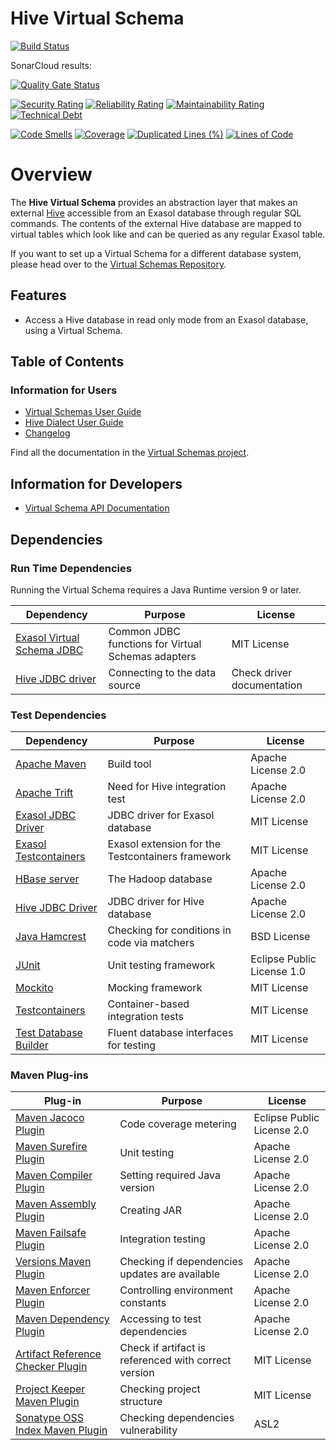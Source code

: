 # Hive Virtual Schema

[![Build Status](https://travis-ci.com/exasol/hive-virtual-schema.svg?branch=main)](https://travis-ci.com/exasol/hive-virtual-schema)

SonarCloud results:

[![Quality Gate Status](https://sonarcloud.io/api/project_badges/measure?project=com.exasol%3Ahive-virtual-schema&metric=alert_status)](https://sonarcloud.io/dashboard?id=com.exasol%3Ahive-virtual-schema)

[![Security Rating](https://sonarcloud.io/api/project_badges/measure?project=com.exasol%3Ahive-virtual-schema&metric=security_rating)](https://sonarcloud.io/dashboard?id=com.exasol%3Ahive-virtual-schema)
[![Reliability Rating](https://sonarcloud.io/api/project_badges/measure?project=com.exasol%3Ahive-virtual-schema&metric=reliability_rating)](https://sonarcloud.io/dashboard?id=com.exasol%3Ahive-virtual-schema)
[![Maintainability Rating](https://sonarcloud.io/api/project_badges/measure?project=com.exasol%3Ahive-virtual-schema&metric=sqale_rating)](https://sonarcloud.io/dashboard?id=com.exasol%3Ahive-virtual-schema)
[![Technical Debt](https://sonarcloud.io/api/project_badges/measure?project=com.exasol%3Ahive-virtual-schema&metric=sqale_index)](https://sonarcloud.io/dashboard?id=com.exasol%3Ahive-virtual-schema)

[![Code Smells](https://sonarcloud.io/api/project_badges/measure?project=com.exasol%3Ahive-virtual-schema&metric=code_smells)](https://sonarcloud.io/dashboard?id=com.exasol%3Ahive-virtual-schema)
[![Coverage](https://sonarcloud.io/api/project_badges/measure?project=com.exasol%3Ahive-virtual-schema&metric=coverage)](https://sonarcloud.io/dashboard?id=com.exasol%3Ahive-virtual-schema)
[![Duplicated Lines (%)](https://sonarcloud.io/api/project_badges/measure?project=com.exasol%3Ahive-virtual-schema&metric=duplicated_lines_density)](https://sonarcloud.io/dashboard?id=com.exasol%3Ahive-virtual-schema)
[![Lines of Code](https://sonarcloud.io/api/project_badges/measure?project=com.exasol%3Ahive-virtual-schema&metric=ncloc)](https://sonarcloud.io/dashboard?id=com.exasol%3Ahive-virtual-schema)

# Overview

The **Hive Virtual Schema** provides an abstraction layer that makes an external [Hive](https://hive.apache.org/) accessible from an Exasol database through regular SQL commands. The contents of the external Hive database are mapped to virtual tables which look like and can be queried as any regular Exasol table.

If you want to set up a Virtual Schema for a different database system, please head over to the [Virtual Schemas Repository][virtual-schemas].

## Features

* Access a Hive database in read only mode from an Exasol database, using a Virtual Schema.

## Table of Contents

### Information for Users

* [Virtual Schemas User Guide][virtual-schemas-user-guide]
* [Hive Dialect User Guide](doc/user_guide/hive_user_guide.md)
* [Changelog](doc/changes/changelog.md)

Find all the documentation in the [Virtual Schemas project][vs-doc].

## Information for Developers

* [Virtual Schema API Documentation][vs-api]

## Dependencies

### Run Time Dependencies

Running the Virtual Schema requires a Java Runtime version 9 or later.

| Dependency                                                                             | Purpose                                                | License                          |
|----------------------------------------------------------------------------------------|--------------------------------------------------------|----------------------------------|
| [Exasol Virtual Schema JDBC](https://github.com/exasol/virtual-schema-common-jdbc)     | Common JDBC functions for Virtual Schemas adapters     | MIT License                      |
| [Hive JDBC driver](https://www.cloudera.com/downloads/connectors/hive/jdbc/2-6-10.html)| Connecting to the data source                          | Check driver documentation       |

### Test Dependencies

| Dependency                                                                          | Purpose                                                | License                          |
|-------------------------------------------------------------------------------------|--------------------------------------------------------|----------------------------------|
| [Apache Maven](https://maven.apache.org/)                                           | Build tool                                             | Apache License 2.0               |
| [Apache Trift][apache-trift]                                                        | Need for Hive integration test                         | Apache License 2.0               |
| [Exasol JDBC Driver][exasol-jdbc-driver]                                            | JDBC driver for Exasol database                        | MIT License                      |
| [Exasol Testcontainers][exasol-testcontainers]                                      | Exasol extension for the Testcontainers framework      | MIT License                      |
| [HBase server][hbase-server]                                                        | The Hadoop database                                    | Apache License 2.0               |
| [Hive JDBC Driver][hive-jdbc-driver]                                                | JDBC driver for Hive database                          | Apache License 2.0               |
| [Java Hamcrest](http://hamcrest.org/JavaHamcrest/)                                  | Checking for conditions in code via matchers           | BSD License                      |
| [JUnit](https://junit.org/junit5)                                                   | Unit testing framework                                 | Eclipse Public License 1.0       |
| [Mockito](http://site.mockito.org/)                                                 | Mocking framework                                      | MIT License                      |
| [Testcontainers](https://www.testcontainers.org/)                                   | Container-based integration tests                      | MIT License                      |
| [Test Database Builder][test-bd-builder]                                            | Fluent database interfaces for testing                 | MIT License                      |

### Maven Plug-ins

| Plug-in                                                            | Purpose                                                | License                       |
|--------------------------------------------------------------------|--------------------------------------------------------|-------------------------------|
| [Maven Jacoco Plugin][maven-jacoco-plugin]                         | Code coverage metering                                 | Eclipse Public License 2.0    |
| [Maven Surefire Plugin][maven-surefire-plugin]                     | Unit testing                                           | Apache License 2.0            |
| [Maven Compiler Plugin][maven-compiler-plugin]                     | Setting required Java version                          | Apache License 2.0            |
| [Maven Assembly Plugin][maven-assembly-plugin]                     | Creating JAR                                           | Apache License 2.0            |
| [Maven Failsafe Plugin][maven-failsafe-plugin]                     | Integration testing                                    | Apache License 2.0            |
| [Versions Maven Plugin][versions-maven-plugin]                     | Checking if dependencies updates are available         | Apache License 2.0            |
| [Maven Enforcer Plugin][maven-enforcer-plugin]                     | Controlling environment constants                      | Apache License 2.0            |
| [Maven Dependency Plugin][maven-dependency-plugin]                 | Accessing to test dependencies                         | Apache License 2.0            |
| [Artifact Reference Checker Plugin][artifact-ref-checker-plugin]   | Check if artifact is referenced with correct version   | MIT License                   |
| [Project Keeper Maven Plugin][project-keeper-maven-plugin]         | Checking project structure                             | MIT License                   |
| [Sonatype OSS Index Maven Plugin][sonatype-oss-index-maven-plugin] | Checking dependencies vulnerability                    | ASL2                          |

[apache-trift]: http://thrift.apache.org/
[exasol-jdbc-driver]: https://www.exasol.com/portal/display/DOWNLOAD/Exasol+Download+Section
[exasol-testcontainers]: https://github.com/exasol/exasol-testcontainers
[hbase-server]: http://hbase.apache.org/
[hive-jdbc-driver]: https://github.com/apache/hive/tree/master/jdbc/src/java/org/apache/hive/jdbc
[test-bd-builder]: https://github.com/exasol/test-db-builder-java

[maven-jacoco-plugin]: https://www.eclemma.org/jacoco/trunk/doc/maven.html
[maven-surefire-plugin]: https://maven.apache.org/surefire/maven-surefire-plugin/
[maven-compiler-plugin]: https://maven.apache.org/plugins/maven-compiler-plugin/
[maven-assembly-plugin]: https://maven.apache.org/plugins/maven-assembly-plugin/
[maven-failsafe-plugin]: https://maven.apache.org/surefire/maven-failsafe-plugin/
[versions-maven-plugin]: https://www.mojohaus.org/versions-maven-plugin/
[maven-enforcer-plugin]: http://maven.apache.org/enforcer/maven-enforcer-plugin/
[artifact-ref-checker-plugin]: https://github.com/exasol/artifact-reference-checker-maven-plugin
[maven-dependency-plugin]: https://maven.apache.org/plugins/maven-dependency-plugin/
[project-keeper-maven-plugin]: https://github.com/exasol/project-keeper-maven-plugin
[sonatype-oss-index-maven-plugin]: https://sonatype.github.io/ossindex-maven/maven-plugin/

[hive-dialect-doc]: doc/user_guide/hive_user_guide.md

[vs-api]: https://github.com/exasol/virtual-schema-common-java/blob/master/doc/development/api/virtual_schema_api.md
[virtual-schemas-user-guide]: https://docs.exasol.com/database_concepts/virtual_schemas.htm
[virtual-schemas]: https://github.com/exasol/virtual-schemas
[vs-api]: https://github.com/exasol/virtual-schema-common-java/blob/master/doc/development/api/virtual_schema_api.md
[vs-doc]: https://github.com/exasol/virtual-schemas/tree/master/doc